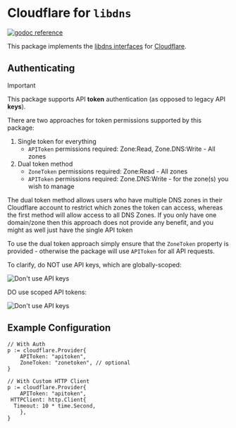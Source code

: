Cloudflare for `libdns`
=======================

[![godoc reference](https://img.shields.io/badge/godoc-reference-blue.svg)](https://pkg.go.dev/github.com/libdns/cloudflare)

This package implements the [libdns interfaces](https://github.com/libdns/libdns) for [Cloudflare](https://www.cloudflare.com).

## Authenticating

> [!IMPORTANT]
> This package supports API **token** authentication (as opposed to legacy API **keys**).

There are two approaches for token permissions supported by this package: 
1. Single token for everything
    - `APIToken` permissions required: Zone:Read, Zone.DNS:Write - All zones
2. Dual token method
    - `ZoneToken` permissions required: Zone:Read - All zones
    - `APIToken` permissions required: Zone.DNS:Write - for the zone(s) you wish to manage

The dual token method allows users who have multiple DNS zones in their Cloudflare account to restrict which zones the token can access, whereas the first method will allow access to all DNS Zones.
If you only have one domain/zone then this approach does not provide any benefit, and you might as well just have the single API token

To use the dual token approach simply ensure that the `ZoneToken` property is provided - otherwise the package will use `APIToken` for all API requests.

To clarify, do NOT use API keys, which are globally-scoped:

![Don't use API keys](https://user-images.githubusercontent.com/1128849/81196485-556aca00-8f7c-11ea-9e13-c6a8a966f689.png)

DO use scoped API tokens:

![Don't use API keys](https://user-images.githubusercontent.com/1128849/81196503-5c91d800-8f7c-11ea-93cc-ad7d73420fab.png)

## Example Configuration

```golang
// With Auth
p := cloudflare.Provider{
    APIToken: "apitoken",
    ZoneToken: "zonetoken", // optional
}

// With Custom HTTP Client
p := cloudflare.Provider{
    APIToken: "apitoken",
 HTTPClient: http.Client{
  Timeout: 10 * time.Second,
    },
}
```
